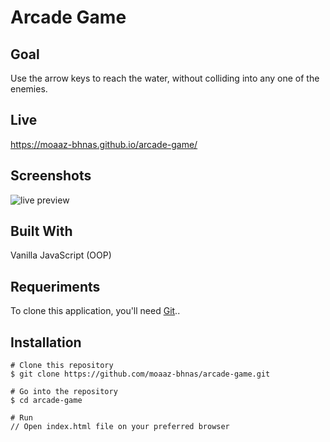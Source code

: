 # Arcade Game

## Goal
Use the arrow keys to reach the water, without colliding into any one of the enemies.

## Live
https://moaaz-bhnas.github.io/arcade-game/
 
## Screenshots
![live preview](https://media.giphy.com/media/9PeNB9p4zTwIH0wxvm/giphy.gif)

## Built With
Vanilla JavaScript (OOP)

## Requeriments
To clone this application, you'll need [Git](https://git-scm.com/)..

## Installation
```
# Clone this repository
$ git clone https://github.com/moaaz-bhnas/arcade-game.git

# Go into the repository
$ cd arcade-game

# Run
// Open index.html file on your preferred browser
```
